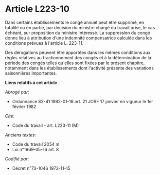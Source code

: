# Article L223-10

Dans certains établissements le congé annuel peut être supprimé, en totalité ou en partie, par décision du ministre chargé du
travail prise, le cas échéant, sur proposition du ministre intéressé. La suppression du congé donne lieu à attribution d'une
indemnité compensatrice calculée dans les conditions prévues à l'article L. 223-11.

Des dérogations peuvent être apportées dans les mêmes conditions aux règles relatives au fractionnement des congés et à la
détermination de la période des congés telles qu'elles sont fixées par le présent chapitre, notamment dans les établissements
dont l'activité présente des variations saisonnières importantes.

**Liens relatifs à cet article**

_Abrogé par_:

  - Ordonnance 82-41 1982-01-16 art. 21 JORF 17 janvier en vigueur le 1er février 1982

_Cite_:

  - Code du travail - art. L223-11 (M)

_Anciens textes_:

  - Code du travail 2054 m
  - Loi n°1969-05-16 art. 8

_Codifié par_:

  - Décret n°73-1046 1973-11-15
